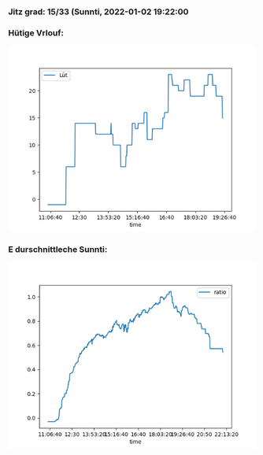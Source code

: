 ### Jitz grad: 15/33 (Sunnti, 2022-01-02 19:22:00

### Hütige Vrlouf:
![Graph](Today.png)

### E durschnittleche Sunnti:
![Graph](Sunnti.png)